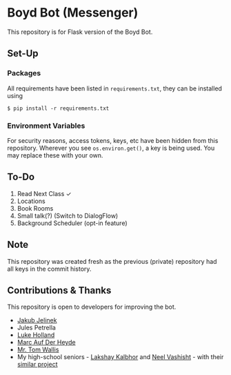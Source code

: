 # Boyd Bot (Messenger)
This repository is for Flask version of the Boyd Bot.

## Set-Up
### Packages
All requirements have been listed in `requirements.txt`, they can be installed using
```
$ pip install -r requirements.txt
```

### Environment Variables
For security reasons, access tokens, keys, etc have been hidden from this repository. Wherever you see `os.environ.get()`, a key is being used. You may replace these with your own.

## To-Do
1. Read Next Class ✓
2. Locations
3. Book Rooms
4. Small talk(?) (Switch to DialogFlow)
5. Background Scheduler (opt-in feature)

## Note
This repository was created fresh as the previous (private) repository had all keys in the commit history.

## Contributions & Thanks
This repository is open to developers for improving the bot. <br />
* [Jakub Jelinek](https://github.com/kubajj)
* Jules Petrella
* [Luke Holland](https://github.com/AmazonPriime)
* [Marc Auf Der Heyde](https://github.com/marcaufderheyde)
* [Mr. Tom Wallis](https://github.com/probablytom)
* My high-school seniors - [Lakshay Kalbhor](https://github.com/kalbhor) and [Neel Vashisht](https://github.com/NeelVashisht) - with their [similar project](https://github.com/kalbhor/MIT-Hodor)